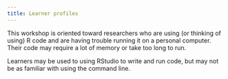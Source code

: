 ```yaml
---
title: Learner profiles
---
```


This workshop is oriented toward researchers who are using (or thinking of using) R code and are having trouble running it on a personal computer.
Their code may require a lot of memory or take too long to run.

Learners may be used to using RStudio to write and run code, but may not be as familiar with using the command line.
